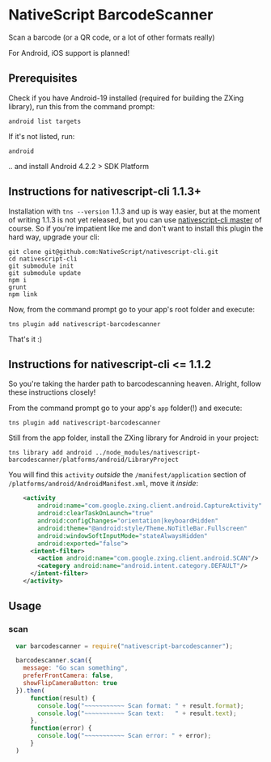 # NativeScript BarcodeScanner

Scan a barcode (or a QR code, or a lot of other formats really)

For Android, iOS support is planned!

## Prerequisites
Check if you have Android-19 installed (required for building the ZXing library), run this from the command prompt:
```
android list targets
```

If it's not listed, run:
```
android
```

.. and install Android 4.2.2 > SDK Platform


## Instructions for nativescript-cli 1.1.3+
Installation with `tns --version` 1.1.3 and up is way easier,
but at the moment of writing 1.1.3 is not yet released, but you can use [nativescript-cli master](https://github.com/nativescript/nativescript-cli) of course.
So if you're impatient like me and don't want to install this plugin the hard way, upgrade your cli:

```
git clone git@github.com:NativeScript/nativescript-cli.git
cd nativescript-cli
git submodule init
git submodule update
npm i
grunt
npm link
```

Now, from the command prompt go to your app's root folder and execute:
```
tns plugin add nativescript-barcodescanner
```

That's it :)



## Instructions for nativescript-cli <= 1.1.2
So you're taking the harder path to barcodescanning heaven. Alright, follow these instructions closely!

From the command prompt go to your app's `app` folder(!) and execute:
```
tns plugin add nativescript-barcodescanner
```

Still from the app folder, install the ZXing library for Android in your project:
```
tns library add android ../node_modules/nativescript-barcodescanner/platforms/android/LibraryProject
```

You will find this `activity` *outside* the `/manifest/application` section of `/platforms/android/AndroidManifest.xml`, move it *inside*:

```xml
    <activity
        android:name="com.google.zxing.client.android.CaptureActivity"
        android:clearTaskOnLaunch="true"
        android:configChanges="orientation|keyboardHidden"
        android:theme="@android:style/Theme.NoTitleBar.Fullscreen"
        android:windowSoftInputMode="stateAlwaysHidden"
        android:exported="false">
      <intent-filter>
        <action android:name="com.google.zxing.client.android.SCAN"/>
        <category android:name="android.intent.category.DEFAULT"/>
      </intent-filter>
    </activity>
```

## Usage

### scan

```js
  var barcodescanner = require("nativescript-barcodescanner");

  barcodescanner.scan({
    message: "Go scan something",
    preferFrontCamera: false,
    showFlipCameraButton: true
  }).then(
      function(result) {
        console.log("~~~~~~~~~~~ Scan format: " + result.format);
        console.log("~~~~~~~~~~~ Scan text:   " + result.text);
      },
      function(error) {
        console.log("~~~~~~~~~~~ Scan error: " + error);
      }
  )
```